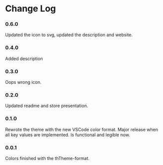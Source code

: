 # Change Log

### 0.6.0
Updated the icon to svg, updated the description and website.

### 0.4.0
Added description

### 0.3.0
Oops wrong icon.

### 0.2.0
Updated readme and store presentation.

### 0.1.0
Rewrote the theme with the new VSCode color format. Major release when all key values are implemented. Is functional and legible now.


### 0.0.1
Colors finished with the thTheme-format.